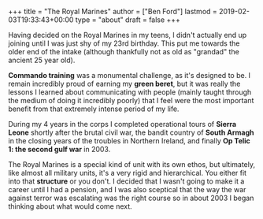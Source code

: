 +++
title = "The Royal Marines"
author = ["Ben Ford"]
lastmod = 2019-02-03T19:33:43+00:00
type = "about"
draft = false
+++

Having decided on the Royal Marines in my teens, I didn't actually end up
joining until I was just shy of my 23rd birthday. This put me towards the older
end of the intake (although thankfully not as old as "grandad" the ancient 25
year old).

**Commando training** was a monumental challenge, as it's designed to be. I remain
incredibly proud of earning my **green beret**, but it was really the lessons I
learned about communicating with people (mainly taught through the medium of
doing it incredibly poorly) that I feel were the most important benefit from
that extremely intense period of my life.

During my 4 years in the corps I completed operational tours of **Sierra Leone**
shortly after the brutal civil war, the bandit country of **South Armagh** in the
closing years of the troubles in Northern Ireland, and finally **Op Telic 1: the
second gulf war** in 2003.

The Royal Marines is a special kind of unit with its own ethos, but ultimately,
like almost all military units, it's a very rigid and hierarchical. You either
fit into that **structure** or you don't. I decided that I wasn't going to make it a
career until I had a pension, and I was also sceptical that the way the war
against terror was escalating was the right course so in about 2003 I began
thinking about what would come next.
